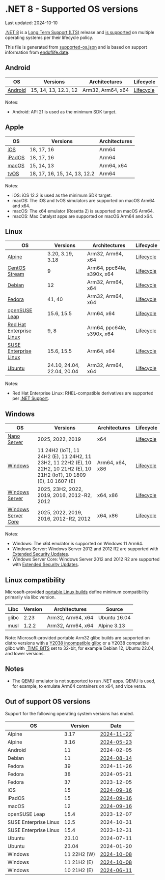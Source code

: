 # .NET 8 - Supported OS versions

Last updated: 2024-10-10

[.NET 8](README.md) is a [Long Term Support (LTS)](../../release-policies.md) release and [is supported](../../support.md) on multiple operating systems per their lifecycle policy.

This file is generated from [supported-os.json](supported-os.json) and is based on support information from [endoflife.date](https://endoflife.date/).

## Android

OS                              | Versions                    | Architectures         | Lifecycle
------------------------------- | --------------------------- | --------------------- | ----------------------
[Android][0]                    | 15, 14, 13, 12.1, 12        | Arm32, Arm64, x64     | [Lifecycle][1]

Notes:

* Android: API 21 is used as the minimum SDK target.

[0]: https://www.android.com/
[1]: https://support.google.com/android

## Apple

OS                              | Versions                    | Architectures
------------------------------- | --------------------------- | ----------------------
[iOS][2]                        | 18, 17, 16                  | Arm64
[iPadOS][3]                     | 18, 17, 16                  | Arm64
[macOS][4]                      | 15, 14, 13                  | Arm64, x64
[tvOS][5]                       | 18, 17, 16, 15, 14, 13, 12.2 | Arm64

Notes:

* iOS: iOS 12.2 is used as the minimum SDK target.
* macOS: The iOS and tvOS simulators are supported on macOS Arm64 and x64.
* macOS: The x64 emulator (Rosetta 2) is supported on macOS Arm64.
* macOS: Mac Catalyst apps are supported on macOS Arm64 and x64.

[2]: https://developer.apple.com/ios/
[3]: https://developer.apple.com/ipados/
[4]: https://developer.apple.com/macos/
[5]: https://developer.apple.com/tvos/

## Linux

OS                              | Versions                    | Architectures         | Lifecycle
------------------------------- | --------------------------- | --------------------- | ----------------------
[Alpine][6]                     | 3.20, 3.19, 3.18            | Arm32, Arm64, x64     | [Lifecycle][7]
[CentOS Stream][8]              | 9                           | Arm64, ppc64le, s390x, x64 | [Lifecycle][9]
[Debian][10]                    | 12                          | Arm32, Arm64, x64     | [Lifecycle][11]
[Fedora][12]                    | 41, 40                      | Arm32, Arm64, x64     | [Lifecycle][13]
[openSUSE Leap][14]             | 15.6, 15.5                  | Arm64, x64            | [Lifecycle][15]
[Red Hat Enterprise Linux][16]  | 9, 8                        | Arm64, ppc64le, s390x, x64 | [Lifecycle][17]
[SUSE Enterprise Linux][18]     | 15.6, 15.5                  | Arm64, x64            | [Lifecycle][19]
[Ubuntu][20]                    | 24.10, 24.04, 22.04, 20.04  | Arm32, Arm64, x64     | [Lifecycle][21]

Notes:

* Red Hat Enterprise Linux: RHEL-compatible derivatives are supported per [.NET Support](../../support.md).

[6]: https://alpinelinux.org/
[7]: https://alpinelinux.org/releases/
[8]: https://centos.org/
[9]: https://www.centos.org/cl-vs-cs/
[10]: https://www.debian.org/
[11]: https://wiki.debian.org/DebianReleases
[12]: https://fedoraproject.org/
[13]: https://fedoraproject.org/wiki/End_of_life
[14]: https://www.opensuse.org/
[15]: https://en.opensuse.org/Lifetime
[16]: https://access.redhat.com/
[17]: https://access.redhat.com/support/policy/updates/errata/
[18]: https://www.suse.com/
[19]: https://www.suse.com/lifecycle/
[20]: https://ubuntu.com/
[21]: https://wiki.ubuntu.com/Releases

## Windows

OS                              | Versions                    | Architectures         | Lifecycle
------------------------------- | --------------------------- | --------------------- | ----------------------
[Nano Server][22]               | 2025, 2022, 2019            | x64                   | [Lifecycle][23]
[Windows][24]                   | 11 24H2 (IoT), 11 24H2 (E), 11 24H2, 11 23H2, 11 22H2 (E), 10 22H2, 10 21H2 (E), 10 21H2 (IoT), 10 1809 (E), 10 1607 (E) | Arm64, x64, x86 | [Lifecycle][25]
[Windows Server][26]            | 2025, 23H2, 2022, 2019, 2016, 2012-R2, 2012 | x64, x86 | [Lifecycle][23]
[Windows Server Core][22]       | 2025, 2022, 2019, 2016, 2012-R2, 2012 | x64, x86    | [Lifecycle][23]

Notes:

* Windows: The x64 emulator is supported on Windows 11 Arm64.
* Windows Server: Windows Server 2012 and 2012 R2 are supported with [Extended Security Updates](https://learn.microsoft.com/windows-server/get-started/extended-security-updates-overview).
* Windows Server Core: Windows Server 2012 and 2012 R2 are supported with [Extended Security Updates](https://learn.microsoft.com/windows-server/get-started/extended-security-updates-overview).

[22]: https://learn.microsoft.com/virtualization/windowscontainers/manage-containers/container-base-images
[23]: https://learn.microsoft.com/windows-server/get-started/windows-server-release-info
[24]: https://www.microsoft.com/windows/
[25]: https://support.microsoft.com/help/13853/windows-lifecycle-fact-sheet
[26]: https://www.microsoft.com/windows-server

## Linux compatibility

Microsoft-provided [portable Linux builds](../../linux.md) define minimum compatibility primarily via libc version.

Libc            | Version | Architectures         | Source
--------------- | ------- | --------------------- | --------------
glibc           | 2.23    | Arm32, Arm64, x64     | Ubuntu 16.04
musl            | 1.2.2   | Arm32, Arm64, x64     | Alpine 3.13

Note: Microsoft-provided portable Arm32 glibc builds are supported on distro versions with a [Y2038 incompatible glibc](https://github.com/dotnet/core/discussions/9285) or a Y2038 compatible glibc with [_TIME_BITS](https://www.gnu.org/software/libc/manual/html_node/Feature-Test-Macros.html) set to 32-bit, for example Debian 12, Ubuntu 22.04, and lower versions.

## Notes

* The [QEMU](https://www.qemu.org/) emulator is not supported to run .NET apps. QEMU is used, for example, to emulate Arm64 containers on x64, and vice versa.

## Out of support OS versions

Support for the following operating system versions has ended.

OS                      | Version       | Date
----------------------- | ------------- | ----------------------
Alpine                  | 3.17          | [2024-11-22](https://alpinelinux.org/posts/Alpine-3.16.9-3.17.7-3.18.6-released.html)
Alpine                  | 3.16          | [2024-05-23](https://alpinelinux.org/posts/Alpine-3.16.9-3.17.7-3.18.6-released.html)
Android                 | 11            | 2024-02-05
Debian                  | 11            | [2024-08-14](https://lists.debian.org/debian-release/2024/06/msg00700.html)
Fedora                  | 39            | 2024-11-26
Fedora                  | 38            | 2024-05-21
Fedora                  | 37            | 2023-12-05
iOS                     | 15            | [2024-09-16](https://support.apple.com/HT212788)
iPadOS                  | 15            | [2024-09-16](https://developer.apple.com/documentation/ios-ipados-release-notes/ios-ipados-15-release-notes)
macOS                   | 12            | [2024-09-16](https://support.apple.com/HT212585)
openSUSE Leap           | 15.4          | 2023-12-07
SUSE Enterprise Linux   | 12.5          | 2024-10-31
SUSE Enterprise Linux   | 15.4          | 2023-12-31
Ubuntu                  | 23.10         | 2024-07-11
Ubuntu                  | 23.04         | 2024-01-20
Windows                 | 11 22H2 (W)   | [2024-10-08](https://learn.microsoft.com/windows/release-health/windows11-release-information)
Windows                 | 11 21H2 (E)   | [2024-10-08](https://learn.microsoft.com/windows/release-health/windows11-release-information)
Windows                 | 10 21H2 (E)   | [2024-06-11](https://learn.microsoft.com/lifecycle/products/windows-10-enterprise-and-education)
